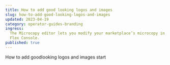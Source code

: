 ```yaml
---
title: How to add good looking logos and images
slug: how-to-add-good-looking-logos-and-images
updated: 2023-04-19
category: operator-guides-branding
ingress:
  The Microcopy editor lets you modify your marketplace’s microcopy in
  Flex Console.
published: true
---
```



How to add goodlooking logos and images start